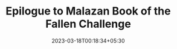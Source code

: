 ---
title: "Epilogue to Malazan Book of the Fallen Challenge"
date: 2023-03-18T00:18:34+05:30
draft: true
cover: 
    image: blog/malazan/ending-cover.jpeg
    alt: An Epilogue to my Malazan Book of the Fallen Reading Challenge
    caption: Concluding thoughts and series review of the Malazan Book of the Fallen series
description: "An Epilogue to my Malazan Book of the Fallen Reading Challenge. Thoguhts after making my way through the series!"
tags: ["Malazan Book of the Fallen", "Fantasy"]
---